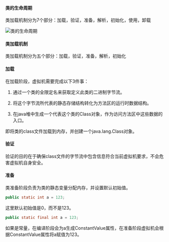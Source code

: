 #### 类的生命周期

类加载机制分为7个部分：加载，验证，准备，解析，初始化，使用，卸载

![类的生命周期](https://ww1.sinaimg.cn/large/007rAy9hly1g1m113gmw1j30w00astab.jpg)

#### 类加载机制

类加载机制分为五个部分：加载，验证，准备，解析，初始化

#### 加载

在加载阶段，虚拟机需要完成以下3件事：

1. 通过一个类的全限定名来获取定义此类的二进制字节流。

2. 将这个字节流所代表的静态存储结构转化为方法区的运行时数据结构。

3. 在java堆中生成一个代表这个类的Class对象，作为访问方法区中这些数据的入口。

即将类的class文件加载到内存，并创建一个java.lang.Class对象。

#### 验证

验证的目的在于确保class文件的字节流中包含信息符合当前虚拟机要求，不会危害虚拟机自身安全。

#### 准备

类准备阶段负责为类的静态变量分配内存，并设置默认初始值。

```java
public static int a = 123;
```

这里默认初始值是0，而不是123。

```java
public static final int a = 123;
```

如果是常量，在编译阶段会为a生成ConstantValue属性，在准备阶段虚拟机会根据ConstantValue属性将a赋值为123。